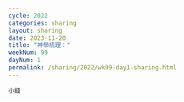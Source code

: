 ```yaml
---
cycle: 2022
categories: sharing
layout: sharing
date: 2023-11-20
title: "神學梳理："
weekNum: 99
dayNum: 1
permalink: /sharing/2022/wk99-day1-sharing.html
---
```


[](https://eccseattle.github.io/media/sharing/2022/wk099/2023-11-20-bin.m4a)

`小錢`